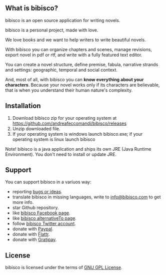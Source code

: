 ## What is bibisco?

bibisco is an open source application for writing novels.

bibisco is a personal project, made with love. 

We love books and we want to help writers to write beautiful novels.

With bibisco you can organize chapters and scenes, manage revisions, export novel in pdf or rtf, and write with a fully featured text editor.

You can create a novel structure, define premise, fabula, narrative strands and settings: geographic, temporal and social context.

And, most of all, with bibisco you can **know everything about your characters**. Because your novel works only if its characters are believable, that is when you understand their human nature's complexity.

## Installation

1. Download bibisco zip for your operating system at https://github.com/andreafeccomandi/bibisco/releases
2. Unzip downloaded file.
3. If your operating system is windows launch bibisco.exe; if your operating system is linux launch bibisco

Note!  bibisco is a java application and ships its own JRE (Java Runtime Environment). You don't need to install or update JRE.

## Support

You can support bibisco in a variuos way:

* reporting [bugs or ideas](https://github.com/andreafeccomandi/bibisco/issues).
* translate bibisco in missing languages, write to info@bibisco.com to get more info.
* star Github repository.
* like [bibisco Facebook page](https://www.facebook.com/bibisco.official.page).
* like [bibisco alternativeTo page](http://alternativeto.net/software/bibisco).
* follow [bibisco Twitter account](https://twitter.com/bibiscotweet).
* donate with [Paypal](http://www.bibisco.com/donatePayPal).
* donate with [Flattr](http://www.bibisco.com/donateFlattr).
* donate with [Gratipay](https://gratipay.com/~andrea.feccomandi).


## License

bibisco is licensed under the terms of [GNU GPL License](http://www.gnu.org/licenses/gpl-2.0.html).

